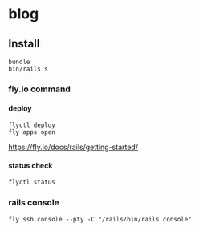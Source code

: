 # blog

## Install

```
bundle
bin/rails s
```

### fly.io command

#### deploy
```
flyctl deploy
fly apps open
```
https://fly.io/docs/rails/getting-started/

#### status check
```
flyctl status
```

### rails console

```
fly ssh console --pty -C "/rails/bin/rails console"
```
